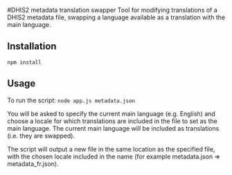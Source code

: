 #DHIS2 metadata translation swapper
Tool for modifying translations of a DHIS2 metadata file, swapping a language available as a translation with the main language.

## Installation
`npm install`

## Usage
To run the script: `node app.js metadata.json`

You will be asked to specify the current main language (e.g. English) and choose a locale for which translations are included in the file to set as the main language. The current main language will be included as translations (i.e. they are swapped).

The script will output a new file in the same location as the specified file, with the chosen locale included in the name (for example metadata.json => metadata_fr.json).
